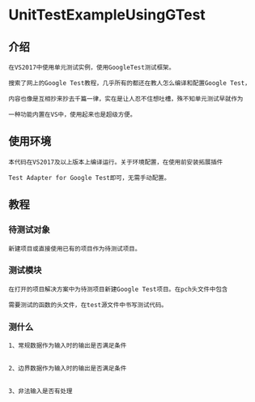 # UnitTestExampleUsingGTest
## 介绍
    在VS2017中使用单元测试实例，使用GoogleTest测试框架。
    
    搜索了网上的Google Test教程，几乎所有的都还在教人怎么编译和配置Google Test，
    
    内容也像是互相抄来抄去千篇一律，实在是让人忍不住想吐槽，殊不知单元测试早就作为
    
    一种功能内置在VS中，使用起来也是超级方便。
## 使用环境
    本代码在VS2017及以上版本上编译运行。关于环境配置，在使用前安装拓展插件
    
    Test Adapter for Google Test即可，无需手动配置。
## 教程
### 待测试对象
    新建项目或直接使用已有的项目作为待测试项目。
### 测试模块
    在打开的项目解决方案中为待测项目新建Google Test项目。在pch头文件中包含

    需要测试的函数的头文件，在test源文件中书写测试代码。
### 测什么
    1、常规数据作为输入时的输出是否满足条件


    2、边界数据作为输入时的输出是否满足条件


    3、非法输入是否有处理


